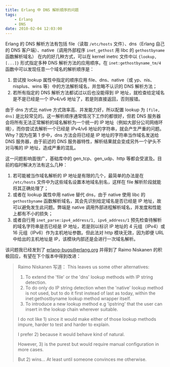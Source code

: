 ```yaml
---
title: Erlang 中 DNS 解析顺序的问题
tags:
    - Erlang
    - DNS
date: 2010-02-04 12:03:00
---
```


Erlang 的 DNS 解析方法有包括 file（读取 `/etc/hosts` 文件）、dns（Erlang 自己的 DNS 客户端）、native（调用外部程序 `inet_gethost` 用 libc 的 `gethostbyname` 函数解析域名） 在内的好几种方式，可以在 kernel inetrc 文件中以 `{lookup, [...]}` 形式指定多种 DNS 解析方法的应用顺序。在 `inet:gethostbyname_tm/4` 函数中可以发现任意一个域名的解析顺序是：
<!-- more -->
1. 尝试按 lookup 属性中指定的顺序应用 file、dns、native（或 yp、nis、nisplus、wins 等）中的方法解析域名，并忽略不认识的 DNS 解析方法；
2. 若所有指定的 DNS 解析方法都试过以后也没能得到 IP 地址，就检查给定域名是不是已经是一个 IPv4/v6 地址了，若是则直接返回，否则报错。

由于 dns 方式比 native 方式效率高、并发能力好，所以配置 lookup 为 `[file, dns]` 是比较常见的。这一解析顺序通常情况下工作的都很好，但若 DNS 服务器会将所有无法正常解析的域名解析为一个统一的 IP 地址（例如大部分公司网络环境），而你尝试去解析一个已经是 IPv4/v6 地址的字符串，就会产生严重的问题。Why？因为在第 1 步中，dns 方法会将已经是 IP 地址的字符串当作域名发送给 DNS 服务器，由于前述的 DNS 服务器特性，解析结果就会变成另外一个驴头不对马嘴的 IP 地址，造成严重的混乱。

这一问题影响面很广，基础库中的 gen_tcp、gen_udp、http 等都会受波及。目前的临时解决方法有这么几种：
1. 若可能被当作域名解析的 IP 地址是有限的几个，最简单的办法是在 `/etc/hosts` 文件中为这些域名设置本地域名别名，这样在 file 解析阶段就能将其正确处理了；
2. 或者在 lookup 属性中用 native 替代 dns，由于 native 使用 libc 的 `gethostbyname` 函数解析域名，其会先识别给定域名是否已经是 IP 地址，故可以避免发生此问题。弊端是 native 调用外部进程解析域名，并发度和性能上都有不小的损失；
3. 或者自行用 `inet_parse:ipv4_address/1, ipv6_address/1` 预先检查待解析的域名字符串是否已经是 IP 地址，若是则以标识 IP 地址的 4 元组（IPv4）或 16 元组（IPv6）作为主机地址参数。但此法对 http 模块无效，因为即便 URL 中给出的主机地址是 IP，该模块内部还是会进行一次域名解析。

该问题我已经发到了 erlang-bugs@erlang.org 并得到了 Raimo Niskanen 的积极回应，有望在下个版本中得到改进：

> Raimo Niskanen 写道：
> This leaves us some other alternatives:
> 1) To extend the 'file' or the 'dns' lookup
> methods with IP string detection.
> 2) To do only do IP string detection when the 'native'
> lookup method is not used, but to do it first instead
> of last as today, within the inet:gethostbyname
> lookup method wrapper itself.
> 3) To introduce a new lookup method e.g 'ipstring' that the
> user can insert in the lookup chain wherever suitable.
>
> I do not like 1) since it would make either of those
> lookup methods impure, harder to test and harder to explain.
>
> I prefer 2) because it would behave kind of natural.
>
> However, 3) is the purest but would require manual
> configuration in more cases.
>
> But 2) wins...
> At least until someone convinces me otherwise.

